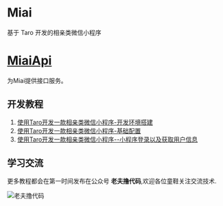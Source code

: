 
# Miai
基于 Taro 开发的相亲类微信小程序

# [MiaiApi](https://github.com/pythonsir/MiaiApi)
为Miai提供接口服务。

## 开发教程
1. [使用Taro开发一款相亲类微信小程序-开发环境搭建](https://mp.weixin.qq.com/s?__biz=Mzg3MTA2MjYwMQ==&mid=2247483660&idx=1&sn=1955da4b213ec53608aa88f7d749a23a&chksm=ce850c2af9f2853cdaf96a873c68707f7fcf7feec1f725ef66725dafa1575f821a334bf7c6c1&token=1899004446&lang=zh_CN#rd)
2. [使用Taro开发一款相亲类微信小程序-基础配置](https://mp.weixin.qq.com/s?__biz=Mzg3MTA2MjYwMQ==&mid=2247483671&idx=1&sn=95bb8f1e35583243d8ee75cebf8d1985&chksm=ce850c31f9f2852790d5cc875065a79b6db8c351dc5b990b81c18f075fcf9094c41d4360a1da&token=1899004446&lang=zh_CN#rd)
2. [使用Taro开发一款相亲类微信小程序--小程序登录以及获取用户信息](https://mp.weixin.qq.com/s?__biz=Mzg3MTA2MjYwMQ==&mid=2247483681&idx=1&sn=5bba707942583d9ce9aa14371d11d06b&chksm=ce850c07f9f285116b46072c4b311a85e245fb701fcf8c618058c54fa94ed49aca580ac7aa6a&token=1899004446&lang=zh_CN#rd)

## 学习交流
更多教程都会在第一时间发布在公众号 **老夫撸代码**,欢迎各位童鞋关注交流技术. 

![老夫撸代码](http://qiniu.cdn.colorlib.cn/lfqrcode.jpg)
